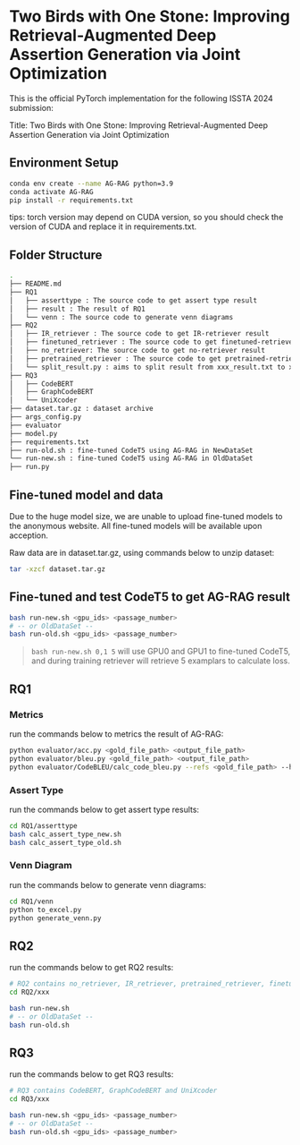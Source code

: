 # Two Birds with One Stone: Improving Retrieval-Augmented Deep Assertion Generation via Joint Optimization

This is the official PyTorch implementation for the following ISSTA 2024 submission:

Title: Two Birds with One Stone: Improving Retrieval-Augmented Deep Assertion Generation via Joint Optimization

## Environment Setup

```bash
conda env create --name AG-RAG python=3.9
conda activate AG-RAG
pip install -r requirements.txt
```

tips: torch version may depend on CUDA version, so you should check the version of CUDA and replace it in requirements.txt.

## Folder Structure

```bash
.
├── README.md
├── RQ1
│   ├── asserttype : The source code to get assert type result
│   ├── result : The result of RQ1
│   └── venn : The source code to generate venn diagrams
├── RQ2
│   ├── IR_retriever : The source code to get IR-retriever result
│   ├── finetuned_retriever : The source code to get finetuned-retriever result
│   ├── no_retriever: The source code to get no-retriever result
│   ├── pretrained_retriever : The source code to get pretrained-retriever result
│   └── split_result.py : aims to split result from xxx_result.txt to xxx.gold and xxx.output in RQ2
├── RQ3
│   ├── CodeBERT
│   ├── GraphCodeBERT
│   └── UniXcoder
├── dataset.tar.gz : dataset archive
├── args_config.py
├── evaluator
├── model.py
├── requirements.txt
├── run-old.sh : fine-tuned CodeT5 using AG-RAG in NewDataSet
└── run-new.sh : fine-tuned CodeT5 using AG-RAG in OldDataSet
├── run.py
```

## Fine-tuned model and data

Due to the huge model size, we are unable to upload fine-tuned models to the anonymous website. All fine-tuned models will be available upon acception.

Raw data are in dataset.tar.gz, using commands below to unzip dataset:

```bash
tar -xzcf dataset.tar.gz
```

## Fine-tuned and test CodeT5 to get AG-RAG result

```bash
bash run-new.sh <gpu_ids> <passage_number>
# -- or OldDataSet --
bash run-old.sh <gpu_ids> <passage_number>
```

> `bash run-new.sh 0,1 5` will use GPU0 and GPU1 to fine-tuned CodeT5, and during training retriever will retrieve 5 examplars to calculate loss.

## RQ1

### Metrics

run the commands below to metrics the result of AG-RAG:

```bash
python evaluator/acc.py <gold_file_path> <output_file_path>
python evaluator/bleu.py <gold_file_path> <output_file_path>
python evaluator/CodeBLEU/calc_code_bleu.py --refs <gold_file_path> --hyp <output_file_path> --lang java
```

### Assert Type

run the commands below to get assert type results:

```bash
cd RQ1/asserttype
bash calc_assert_type_new.sh
bash calc_assert_type_old.sh
```

### Venn Diagram

run the commands below to generate venn diagrams:

```bash
cd RQ1/venn
python to_excel.py
python generate_venn.py
```

## RQ2

run the commands below to get RQ2 results:

```bash
# RQ2 contains no_retriever, IR_retriever, pretrained_retriever, finetuned_retriever
cd RQ2/xxx

bash run-new.sh
# -- or OldDataSet --
bash run-old.sh
```

## RQ3

run the commands below to get RQ3 results:

```bash
# RQ3 contains CodeBERT, GraphCodeBERT and UniXcoder
cd RQ3/xxx

bash run-new.sh <gpu_ids> <passage_number>
# -- or OldDataSet --
bash run-old.sh <gpu_ids> <passage_number>
```

